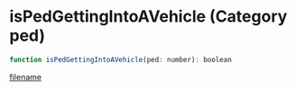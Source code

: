 # isPedGettingIntoAVehicle (Category ped)

```js
function isPedGettingIntoAVehicle(ped: number): boolean
```

[filename](isPedGettingIntoAVehicle_m.md ':include')
